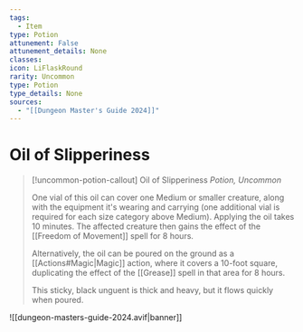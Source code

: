 ```yaml
---
tags:
  - Item
type: Potion
attunement: False
attunement_details: None
classes:
icon: LiFlaskRound
rarity: Uncommon
type: Potion
type_details: None
sources: 
  - "[[Dungeon Master's Guide 2024]]"
---
```

# Oil of Slipperiness
>[!uncommon-potion-callout] Oil of Slipperiness
>_Potion, Uncommon_
>
>One vial of this oil can cover one Medium or smaller creature, along with the equipment it's wearing and carrying (one additional vial is required for each size category above Medium). Applying the oil takes 10 minutes. The affected creature then gains the effect of the [[Freedom of Movement]] spell for 8 hours.
>
>Alternatively, the oil can be poured on the ground as a [[Actions#Magic\|Magic]] action, where it covers a 10-foot square, duplicating the effect of the [[Grease]] spell in that area for 8 hours.
>
>This sticky, black unguent is thick and heavy, but it flows quickly when poured.
>


![[dungeon-masters-guide-2024.avif|banner]]